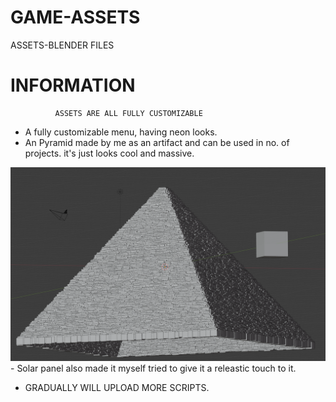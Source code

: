 # GAME-ASSETS
 ASSETS-BLENDER FILES




# INFORMATION
              ASSETS ARE ALL FULLY CUSTOMIZABLE                               
 - A fully customizable menu, having neon looks. 
 - An Pyramid made by me as an artifact and can be used in no. of projects. it's just looks cool and massive.

<img src="imgs/pyramidfront.png" alt="pyramid">
 - Solar panel also made it myself tried to give it a releastic touch to it.

 - GRADUALLY WILL UPLOAD MORE SCRIPTS.

